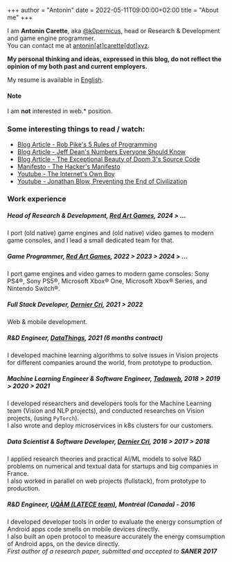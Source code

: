 +++
author = "Antonin"
date = 2022-05-11T09:00:00+02:00
title = "About me"
+++

I am **Antonin Carette**, aka [@k0pernicus](https://github.com/k0pernicus), head or Research & Development and game engine programmer.  
You can contact me at [antonin[at]carette[dot]xyz](mailto:antonin@carette.xyz).

**My personal thinking and ideas, expressed in this blog, do not reflect the opinion of my both past and current employers.**

My resume is available in [English](/CARETTE_EN_cv.pdf).

#### Note

I am **not** interested in web.* position.

### Some interesting things to read / watch:

* [Blog Article - Rob Pike's 5 Rules of Programming](https://users.ece.utexas.edu/~adnan/pike.html)
* [Blog Article - Jeff Dean's Numbers Everyone Should Know](http://highscalability.com/numbers-everyone-should-know)
* [Blog Article - The Exceptional Beauty of Doom 3's Source Code](https://kotaku.com/the-exceptional-beauty-of-doom-3s-source-code-5975610)
* [Manifesto - The Hacker's Manifesto](https://www.usc.edu/~douglast/202/lecture23/manifesto.html)
* [Youtube - The Internet's Own Boy](https://www.youtube.com/watch?v=9vz06QO3UkQ)
* [Youtube - Jonathan Blow, Preventing the End of Civilization](https://www.youtube.com/watch?v=ZSRHeXYDLko)

### Work experience

##### Head of Research & Development, **[Red Art Games](https://www.redartgames.com)**, _2024 > ..._
I port (old native) game engines and (old native) video games to modern game consoles, and I lead a small dedicated team for that.

##### Game Programmer, **[Red Art Games](https://www.redartgames.com)**, _2022 > 2023 > 2024 > ..._
I port game engines and video games to modern game consoles: Sony PS4®, Sony PS5®, Microsoft Xbox® One, Microsoft Xbox® Series, and Nintendo Switch®.

##### Full Stack Developer, **[Dernier Cri](https://derniercri.io)**, _2021 > 2022_
Web & mobile development.

##### R&D Engineer, **[DataThings](https://datathings.com/)**, _2021 (6 months contract)_
I developed machine learning algorithms to solve issues in Vision projects for different companies around the world, from prototype to production.

##### Machine Learning Engineer & Software Engineer, **[Tadaweb](https://tadaweb.com/)**, _2018 > 2019 > 2020 > 2021_  
I developed researchers and developers tools for the Machine Learning team (Vision and NLP projects), and conducted researches
on Vision projects, (using `PyTorch`).  
I also wrote and deploy microservices in k8s clusters for our customers.

##### Data Scientist & Software Developer, **[Dernier Cri](https://derniercri.io)**, _2016 > 2017 > 2018_
I applied research theories and practical AI/ML models to solve R&D problems on numerical and textual data for startups and big companies in France.  
I also worked in parallel on web projects (fullstack), from prototype to production.

##### R&D Engineer, **[UQÀM (LATECE team)](https://latece.uqam.ca/)**, Montréal (Canada) - _2016_
I developed developer tools in order to evaluate the energy consumption of Android apps code smells on mobile devices directly.  
I also built an open protocol to measure accurately the energy comsumption of Android apps, on the device directly.  
_First author of a research paper, submitted and accepted to **SANER 2017**_

